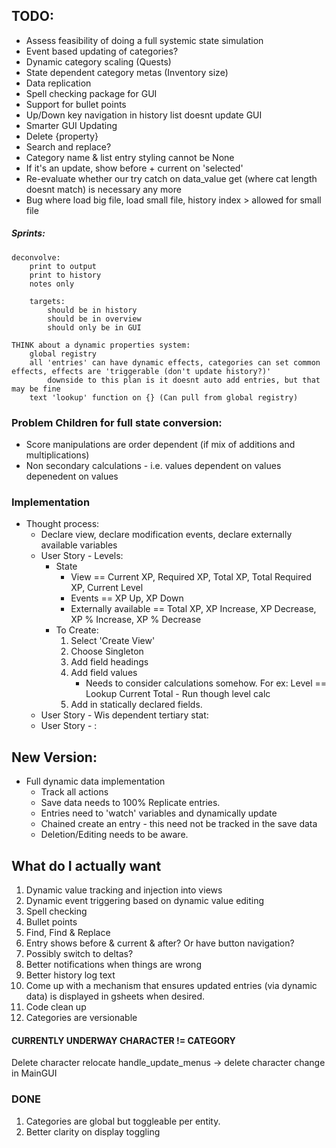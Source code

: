 ## TODO:
* Assess feasibility of doing a full systemic state simulation
* Event based updating of categories?
* Dynamic category scaling (Quests)
* State dependent category metas (Inventory size)
* Data replication
* Spell checking package for GUI
* Support for bullet points
* Up/Down key navigation in history list doesnt update GUI
* Smarter GUI Updating
* Delete {property}
* Search and replace?
* Category name & list entry styling cannot be None
* If it's an update, show before + current on 'selected'
* Re-evaluate whether our try catch on data_value get (where cat length doesnt match) is necessary any more
* Bug where load big file, load small file, history index > allowed for small file

##### Sprints:
```
deconvolve:
    print to output
    print to history
    notes only

    targets:
        should be in history
        should be in overview
        should only be in GUI

THINK about a dynamic properties system:
    global registry
    all 'entries' can have dynamic effects, categories can set common effects, effects are 'triggerable (don't update history?)'
        downside to this plan is it doesnt auto add entries, but that may be fine
    text 'lookup' function on {} (Can pull from global registry)
```

### Problem Children for full state conversion:
* Score manipulations are order dependent (if mix of additions and multiplications)
* Non secondary calculations - i.e. values dependent on values depenedent on values

### Implementation
* Thought process:
  * Declare view, declare modification events, declare externally available variables
  * User Story - Levels:
    * State
      * View == Current XP, Required XP, Total XP, Total Required XP, Current Level
      * Events == XP Up, XP Down
      * Externally available == Total XP, XP Increase, XP Decrease, XP % Increase, XP % Decrease
    * To Create:
      1) Select 'Create View'
      2) Choose Singleton
      3) Add field headings
      4) Add field values
         * Needs to consider calculations somehow. For ex: Level == Lookup Current Total - Run though level calc
      5) Add in statically declared fields. 
  * User Story - Wis dependent tertiary stat:
  * User Story - :

## New Version:
* Full dynamic data implementation
  * Track all actions
  * Save data needs to 100% Replicate entries.
  * Entries need to 'watch' variables and dynamically update 
  * Chained create an entry - this need not be tracked in the save data
  * Deletion/Editing needs to be aware.

## What do I actually want
1) Dynamic value tracking and injection into views
2) Dynamic event triggering based on dynamic value editing 
3) Spell checking
4) Bullet points
5) Find, Find & Replace
6) Entry shows before & current & after? Or have button navigation?
7) Possibly switch to deltas? 
8) Better notifications when things are wrong
9) Better history log text
10) Come up with a mechanism that ensures updated entries (via dynamic data) is displayed in gsheets when desired.
11) Code clean up
12) Categories are versionable

#### CURRENTLY UNDERWAY CHARACTER != CATEGORY
Delete character relocate
handle_update_menus -> delete character change in MainGUI

### DONE
1) Categories are global but toggleable per entity.
2) Better clarity on display toggling